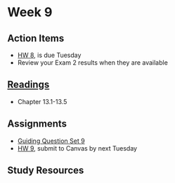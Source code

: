 # Week 9


## Action Items
* [HW 8](https://genchem.science.psu.edu/homework-8-houck), is due Tuesday
* Review your Exam 2 results when they are available


## [Readings](https://genchem.science.psu.edu)
* Chapter 13.1-13.5


## Assignments

- [Guiding Question Set 9](https://psu.instructure.com/courses/1quizzes/3317754) 
- [HW 9](https://genchem.science.psu.edu/homework-9-houck), submit to Canvas by next Tuesday

## Study Resources








